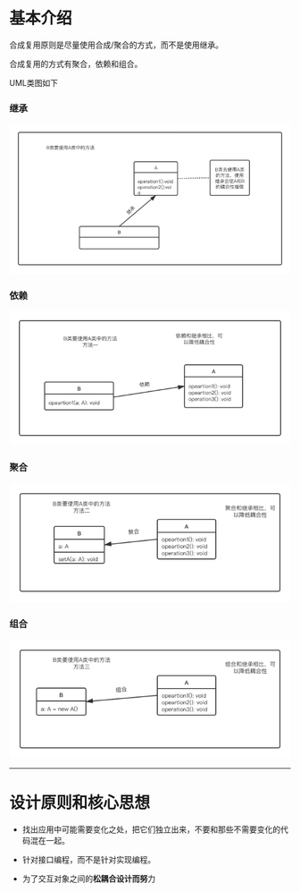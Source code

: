 # 基本介绍

合成复用原则是尽量使用合成/聚合的方式，而不是使用继承。

合成复用的方式有聚合，依赖和组合。

UML类图如下

### 继承

![](https://raw.githubusercontent.com/a782272323/lhb-figure-bed/master/1-%E7%BC%96%E7%A8%8B/04%E8%AE%BE%E8%AE%A1%E6%A8%A1%E5%BC%8F%EF%BC%8C%E6%95%B0%E6%8D%AE%E7%BB%93%E6%9E%84%E5%92%8C%E7%AE%97%E6%B3%95/%E8%AE%BE%E8%AE%A1%E6%A8%A1%E5%BC%8F/%E5%90%88%E6%88%90%E5%A4%8D%E7%94%A8%E5%8E%9F%E5%88%99-%E7%BB%A7%E6%89%BF.png)



### 依赖

![](https://raw.githubusercontent.com/a782272323/lhb-figure-bed/master/1-%E7%BC%96%E7%A8%8B/04%E8%AE%BE%E8%AE%A1%E6%A8%A1%E5%BC%8F%EF%BC%8C%E6%95%B0%E6%8D%AE%E7%BB%93%E6%9E%84%E5%92%8C%E7%AE%97%E6%B3%95/%E8%AE%BE%E8%AE%A1%E6%A8%A1%E5%BC%8F/%E5%90%88%E6%88%90%E5%A4%8D%E7%94%A8%E5%8E%9F%E5%88%99-%E4%BE%9D%E8%B5%96.png)



### 聚合

![](https://raw.githubusercontent.com/a782272323/lhb-figure-bed/master/1-%E7%BC%96%E7%A8%8B/04%E8%AE%BE%E8%AE%A1%E6%A8%A1%E5%BC%8F%EF%BC%8C%E6%95%B0%E6%8D%AE%E7%BB%93%E6%9E%84%E5%92%8C%E7%AE%97%E6%B3%95/%E8%AE%BE%E8%AE%A1%E6%A8%A1%E5%BC%8F/%E5%90%88%E6%88%90%E5%A4%8D%E7%94%A8%E5%8E%9F%E5%88%99-%E8%81%9A%E5%90%88.png)



### 组合

![](https://raw.githubusercontent.com/a782272323/lhb-figure-bed/master/1-%E7%BC%96%E7%A8%8B/04%E8%AE%BE%E8%AE%A1%E6%A8%A1%E5%BC%8F%EF%BC%8C%E6%95%B0%E6%8D%AE%E7%BB%93%E6%9E%84%E5%92%8C%E7%AE%97%E6%B3%95/%E8%AE%BE%E8%AE%A1%E6%A8%A1%E5%BC%8F/%E5%90%88%E6%88%90%E5%A4%8D%E7%94%A8%E5%8E%9F%E5%88%99-%E7%BB%84%E5%90%88.png)



---



# 设计原则和核心思想

+ 找出应用中可能需要变化之处，把它们独立出来，不要和那些不需要变化的代码混在一起。 

+ 针对接口编程，而不是针对实现编程。 

+ 为了交互对象之间的**松耦合设计而努**力
